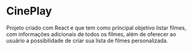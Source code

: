 # CinePlay
Projeto criado com React e que tem como principal objetivo listar filmes, com informações adicionais de todos os filmes, além de oferecer ao usuário a possibilidade de criar sua lista de filmes personalizada.
